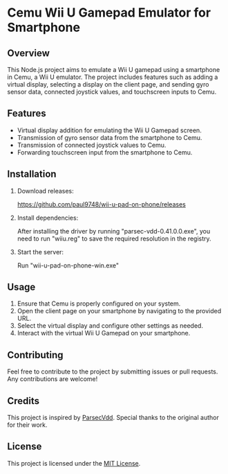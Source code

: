 # Cemu Wii U Gamepad Emulator for Smartphone

## Overview

This Node.js project aims to emulate a Wii U gamepad using a smartphone in Cemu, a Wii U emulator. The project includes features such as adding a virtual display, selecting a display on the client page, and sending gyro sensor data, connected joystick values, and touchscreen inputs to Cemu.

## Features

- Virtual display addition for emulating the Wii U Gamepad screen.
- Transmission of gyro sensor data from the smartphone to Cemu.
- Transmission of connected joystick values to Cemu.
- Forwarding touchscreen input from the smartphone to Cemu.


## Installation

1. Download releases:

   https://github.com/paul9748/wii-u-pad-on-phone/releases

2. Install dependencies:

   After installing the driver by running "parsec-vdd-0.41.0.0.exe", you need to run "wiiu.reg" to save the required resolution in the registry.

3. Start the server:

   Run "wii-u-pad-on-phone-win.exe"

## Usage

1. Ensure that Cemu is properly configured on your system.
2. Open the client page on your smartphone by navigating to the provided URL.
3. Select the virtual display and configure other settings as needed.
4. Interact with the virtual Wii U Gamepad on your smartphone.

## Contributing

Feel free to contribute to the project by submitting issues or pull requests. Any contributions are welcome!

## Credits

This project is inspired by [ParsecVdd](https://github.com/nomi-san/parsec-vdd). Special thanks to the original author for their work.

## License

This project is licensed under the [MIT License](LICENSE).
